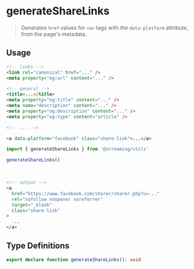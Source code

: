 # generateShareLinks

> Generates `href` values for `<a>` tags with the `data-platform` attribute, from the page's metadata.

## Usage

```html
<!-- links -->
<link rel="canonical" href="..." />
<meta property="og:url" content="..." />

<!-- general -->
<title>...</title>
<meta property="og:title" content="..." />
<meta name="description" content="..." />
<meta property="og:description" content="..." />
<meta property="og:type" content="article" />

<!-- ... -->

<a data-platform="facebook" class="share-link">...</a>
```

```ts
import { generateShareLinks } from '@screaming/utils'

generateShareLinks()
```

<br>

```html
<!-- output -->
<a
  href="https://www.facebook.com/sharer/sharer.php?u=..."
  rel="nofollow noopener noreferrer"
  target="_blank"
  class="share-link"
>
  ...
</a>
```

## Type Definitions

```ts
export declare function generateShareLinks(): void
```
